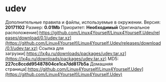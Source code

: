 # udev
Дополнительные правила и файлы, используемые в окружении.
Версия: **20171102**
Размер: **0.01Mb**
Приоритет: **Необходимый**
Оригинальное расположение[:https://github.com/Linux4Yourself/Linux4Yourself.Udev/releases/download/0.1/udev.tar.xz](https://github.com/Linux4Yourself/Linux4Yourself.Udev/releases/download/0.1/udev.tar.xz)
Ссылка для загрузки[:https://lx4u.ru/downloads/packages/udev.tar.xz](https://lx4u.ru/downloads/packages/udev.tar.xz)
MD5: **227cc8ccdd95487804ce1ca7dd817b5a**
Домашняя страница[:https://github.com/Linux4Yourself/Linux4Yourself.Udev](https://github.com/Linux4Yourself/Linux4Yourself.Udev)